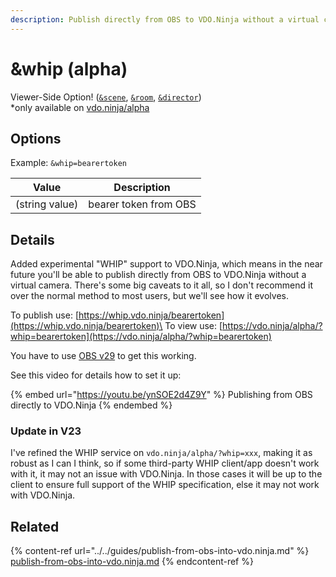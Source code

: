 ```yaml
---
description: Publish directly from OBS to VDO.Ninja without a virtual camera
---
```


# \&whip (alpha)

Viewer-Side Option! ([`&scene`](../view-parameters/scene.md), [`&room`](../../general-settings/room.md), [`&director`](../../viewers-settings/director.md))\
\*only available on [vdo.ninja/alpha](https://vdo.ninja/alpha/)

## Options

Example: `&whip=bearertoken`

| Value          | Description           |
| -------------- | --------------------- |
| (string value) | bearer token from OBS |

## Details

Added experimental "WHIP" support to VDO.Ninja, which means in the near future you'll be able to publish directly from OBS to VDO.Ninja without a virtual camera. There's some big caveats to it all, so I don't recommend it over the normal method to most users, but we'll see how it evolves.

To publish use: [https://whip.vdo.ninja/bearertoken](https://whip.vdo.ninja/bearertoken)\
To view use: [https://vdo.ninja/alpha/?whip=bearertoken](https://vdo.ninja/alpha/?whip=bearertoken)

You have to use [OBS v29](https://github.com/obsproject/obs-studio/releases/tag/29.0.0-beta2) to get this working.

See this video for details how to set it up:

{% embed url="https://youtu.be/ynSOE2d4Z9Y" %}
Publishing from OBS directly to VDO.Ninja
{% endembed %}

### Update in V23

I've refined the WHIP service on `vdo.ninja/alpha/?whip=xxx`, making it as robust as I can I think, so if some third-party WHIP client/app doesn't work with it, it may not an issue with VDO.Ninja. In those cases it will be up to the client to ensure full support of the WHIP specification, else it may not work with VDO.Ninja.

## Related

{% content-ref url="../../guides/publish-from-obs-into-vdo.ninja.md" %}
[publish-from-obs-into-vdo.ninja.md](../../guides/publish-from-obs-into-vdo.ninja.md)
{% endcontent-ref %}
